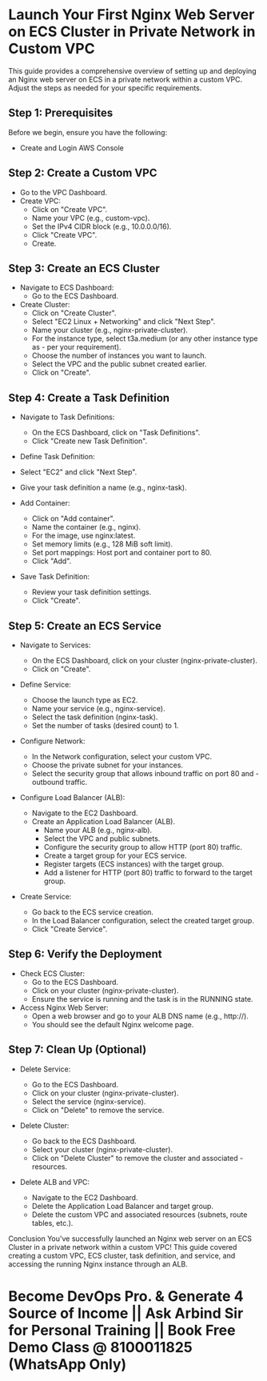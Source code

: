 # Launch Your First Nginx Web Server on ECS Cluster in Private Network in Custom VPC
This guide provides a comprehensive overview of setting up and deploying an Nginx web server on ECS in a private network within a custom VPC. Adjust the steps as needed for your specific requirements.

## Step 1: Prerequisites
Before we begin, ensure you have the following:
- Create and Login AWS Console

## Step 2: Create a Custom VPC
- Go to the VPC Dashboard.
- Create VPC:
    - Click on "Create VPC".
    - Name your VPC (e.g., custom-vpc).
    - Set the IPv4 CIDR block (e.g., 10.0.0.0/16).
    - Click "Create VPC".
    - Create.

## Step 3: Create an ECS Cluster
- Navigate to ECS Dashboard:
    - Go to the ECS Dashboard.
- Create Cluster:
    - Click on "Create Cluster".
    - Select "EC2 Linux + Networking" and click "Next Step".
    - Name your cluster (e.g., nginx-private-cluster).
    - For the instance type, select t3a.medium (or any other instance type as - per your requirement).
    - Choose the number of instances you want to launch.
    - Select the VPC and the public subnet created earlier.
    - Click on "Create".

## Step 4: Create a Task Definition
- Navigate to Task Definitions:
    - On the ECS Dashboard, click on "Task Definitions".
    - Click "Create new Task Definition".
- Define Task Definition:
- Select "EC2" and click "Next Step".
- Give your task definition a name (e.g., nginx-task).

- Add Container:
    - Click on "Add container".
    - Name the container (e.g., nginx).
    - For the image, use nginx:latest.
    - Set memory limits (e.g., 128 MiB soft limit).
    - Set port mappings: Host port and container port to 80.
    - Click "Add".

- Save Task Definition:
    - Review your task definition settings.
    - Click "Create".

## Step 5: Create an ECS Service
- Navigate to Services:
    - On the ECS Dashboard, click on your cluster (nginx-private-cluster).
    - Click on "Create".

- Define Service:
    - Choose the launch type as EC2.
    - Name your service (e.g., nginx-service).
    - Select the task definition (nginx-task).
    - Set the number of tasks (desired count) to 1.

- Configure Network:
    - In the Network configuration, select your custom VPC.
    - Choose the private subnet for your instances.
    - Select the security group that allows inbound traffic on port 80 and - outbound traffic.

- Configure Load Balancer (ALB):
    - Navigate to the EC2 Dashboard.
    - Create an Application Load Balancer (ALB).
        - Name your ALB (e.g., nginx-alb).
        - Select the VPC and public subnets.
        - Configure the security group to allow HTTP (port 80) traffic.
        - Create a target group for your ECS service.
        - Register targets (ECS instances) with the target group.
        - Add a listener for HTTP (port 80) traffic to forward to the target group.

- Create Service:
    - Go back to the ECS service creation.
    - In the Load Balancer configuration, select the created target group.
    - Click "Create Service".

## Step 6: Verify the Deployment
- Check ECS Cluster:
    - Go to the ECS Dashboard.
    - Click on your cluster (nginx-private-cluster).
    - Ensure the service is running and the task is in the RUNNING state.
- Access Nginx Web Server:
    - Open a web browser and go to your ALB DNS name (e.g., http://<alb-dns-name>).
    - You should see the default Nginx welcome page.

## Step 7: Clean Up (Optional)
- Delete Service:
    - Go to the ECS Dashboard.
    - Click on your cluster (nginx-private-cluster).
    - Select the service (nginx-service).
    - Click on "Delete" to remove the service.

- Delete Cluster:
    - Go back to the ECS Dashboard.
    - Select your cluster (nginx-private-cluster).
    - Click on "Delete Cluster" to remove the cluster and associated - resources.

- Delete ALB and VPC:
    - Navigate to the EC2 Dashboard.
    - Delete the Application Load Balancer and target group.
    - Delete the custom VPC and associated resources (subnets, route tables, etc.).

Conclusion
You've successfully launched an Nginx web server on an ECS Cluster in a private network within a custom VPC! This guide covered creating a custom VPC, ECS cluster, task definition, and service, and accessing the running Nginx instance through an ALB.

# Become DevOps Pro. & Generate 4 Source of Income || Ask Arbind Sir for Personal Training || Book Free Demo Class @ 8100011825 (WhatsApp Only)